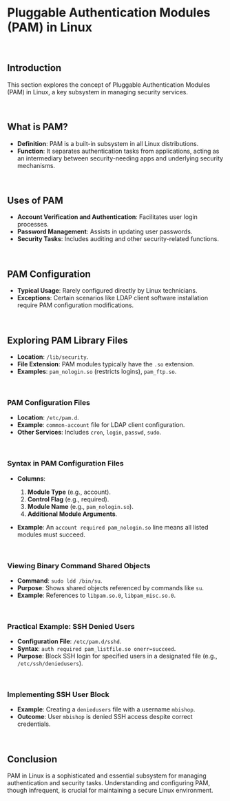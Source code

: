 # Pluggable Authentication Modules (PAM) in Linux

<br>

## Introduction

This section explores the concept of Pluggable Authentication Modules (PAM) in Linux, a key subsystem in managing security services.

<br>

## What is PAM?

- **Definition**: PAM is a built-in subsystem in all Linux distributions.
- **Function**: It separates authentication tasks from applications, acting as an intermediary between security-needing apps and underlying security mechanisms.

<br>

## Uses of PAM

- **Account Verification and Authentication**: Facilitates user login processes.
- **Password Management**: Assists in updating user passwords.
- **Security Tasks**: Includes auditing and other security-related functions.

<br>

## PAM Configuration

- **Typical Usage**: Rarely configured directly by Linux technicians.
- **Exceptions**: Certain scenarios like LDAP client software installation require PAM configuration modifications.

<br>

## Exploring PAM Library Files

- **Location**: `/lib/security`.
- **File Extension**: PAM modules typically have the `.so` extension.
- **Examples**: `pam_nologin.so` (restricts logins), `pam_ftp.so`.

<br>

### PAM Configuration Files

- **Location**: `/etc/pam.d`.
- **Example**: `common-account` file for LDAP client configuration.
- **Other Services**: Includes `cron`, `login`, `passwd`, `sudo`.

<br>

### Syntax in PAM Configuration Files

- **Columns**:
  1. **Module Type** (e.g., account).
  2. **Control Flag** (e.g., required).
  3. **Module Name** (e.g., `pam_nologin.so`).
  4. **Additional Module Arguments**.

- **Example**: An `account required pam_nologin.so` line means all listed modules must succeed.

<br>

### Viewing Binary Command Shared Objects

- **Command**: `sudo ldd /bin/su`.
- **Purpose**: Shows shared objects referenced by commands like `su`.
- **Example**: References to `libpam.so.0`, `libpam_misc.so.0`.

<br>

### Practical Example: SSH Denied Users

- **Configuration File**: `/etc/pam.d/sshd`.
- **Syntax**: `auth required pam_listfile.so onerr=succeed`.
- **Purpose**: Block SSH login for specified users in a designated file (e.g., `/etc/ssh/deniedusers`).

<br>

### Implementing SSH User Block

- **Example**: Creating a `deniedusers` file with a username `mbishop`.
- **Outcome**: User `mbishop` is denied SSH access despite correct credentials.

<br>

## Conclusion

PAM in Linux is a sophisticated and essential subsystem for managing authentication and security tasks. Understanding and configuring PAM, though infrequent, is crucial for maintaining a secure Linux environment.
